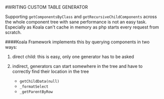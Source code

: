 #WRITING CUSTOM TABLE GENERATOR

Supporting `getComponentsByClass` and `getRecursiveChildComponents` across the whole component tree with sane performance is 
not an easy task. 
Especially as Koala can't cache in memory as php starts every request from scratch.

####Koala Framework implements this by querying components in two ways:

1. direct child: this is easy, only one generator has to be asked
   
2. indirect, generators can start somewhere in the tree and have to correctly find their location in the tree
    * `getChildData(null)`
    * `_formatSelect`
    * `_getParentByRow`